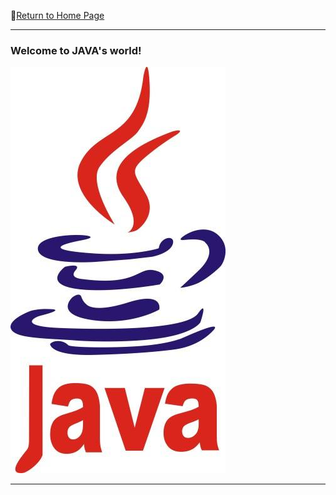 :hotel:[Return to Home Page](https://github.com/geophydog/geophydog.github.io/blob/master/README.md)

***

### Welcome to JAVA's world!
![JAVA-icon](https://github.com/geophydog/Java/blob/master/Images/java-icon.jpg)

***
